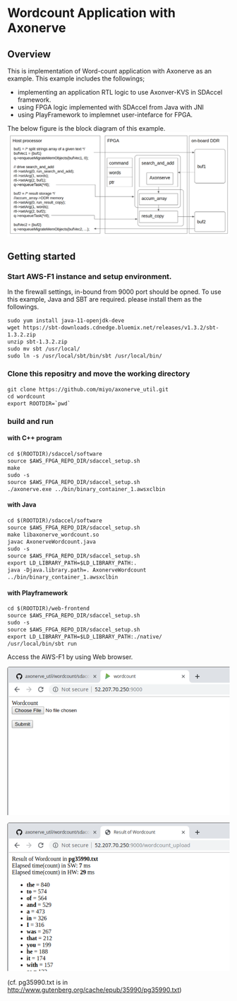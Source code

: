 # Wordcount Application with Axonerve

## Overview
This is implementation of Word-count application with Axonerve as an example.
This example includes the followings;
- implementing an application RTL logic to use Axonver-KVS in SDAccel framework.
- using FPGA logic implemented with SDAccel from Java with JNI
- using PlayFramework to implemnet user-intefarce for FPGA.

The below figure is the block diagram of this example.
![blockdiagram](https://github.com/miyo/axonerve_util/raw/master/wordcount/figs/block_diagram.png)

## Getting started

### Start AWS-F1 instance and setup environment.
In the firewall settings, in-bound from 9000 port should be opned.
To use this example, Java and SBT are required. please install them as the followings.
```
sudo yum install java-11-openjdk-deve
wget https://sbt-downloads.cdnedge.bluemix.net/releases/v1.3.2/sbt-1.3.2.zip
unzip sbt-1.3.2.zip
sudo mv sbt /usr/local/
sudo ln -s /usr/local/sbt/bin/sbt /usr/local/bin/
```

### Clone this repositry and move the working directory

```
git clone https://github.com/miyo/axonerve_util.git
cd wordcount
export ROOTDIR=`pwd`
```

### build and run

#### with C++ program

```
cd $(ROOTDIR)/sdaccel/software
source $AWS_FPGA_REPO_DIR/sdaccel_setup.sh 
make
sudo -s
source $AWS_FPGA_REPO_DIR/sdaccel_setup.sh 
./axonerve.exe ../bin/binary_container_1.awsxclbin
```

#### with Java

```
cd $(ROOTDIR)/sdaccel/software
source $AWS_FPGA_REPO_DIR/sdaccel_setup.sh 
make libaxonerve_wordcount.so
javac AxonerveWordcount.java
sudo -s
source $AWS_FPGA_REPO_DIR/sdaccel_setup.sh 
export LD_LIBRARY_PATH=$LD_LIBRARY_PATH:.
java -Djava.library.path=. AxonerveWordcount ../bin/binary_container_1.awsxclbin
```

#### with Playframework

```
cd $(ROOTDIR)/web-frontend
source $AWS_FPGA_REPO_DIR/sdaccel_setup.sh 
sudo -s
source $AWS_FPGA_REPO_DIR/sdaccel_setup.sh 
export LD_LIBRARY_PATH=$LD_LIBRARY_PATH:./native/
/usr/local/bin/sbt run
```
Access the AWS-F1 by using Web browser.

![frontpage](https://github.com/miyo/axonerve_util/raw/master/wordcount/figs/frontpage.png)

![result](https://github.com/miyo/axonerve_util/raw/master/wordcount/figs/result.png)

(cf. pg35990.txt is in http://www.gutenberg.org/cache/epub/35990/pg35990.txt)
